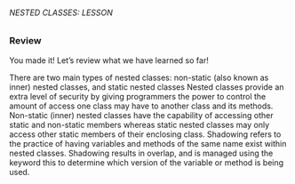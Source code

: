 ###### NESTED CLASSES: LESSON

### Review

You made it! Let’s review what we have learned so far!

There are two main types of nested classes: non-static (also known as inner) nested classes, and static nested classes
Nested classes provide an extra level of security by giving programmers the power to control the amount of access one class may have to another class and its methods.
Non-static (inner) nested classes have the capability of accessing other static and non-static members whereas static nested classes may only access other static members of their enclosing class.
Shadowing refers to the practice of having variables and methods of the same name exist within nested classes. Shadowing results in overlap, and is managed using the keyword this to determine which version of the variable or method is being used.